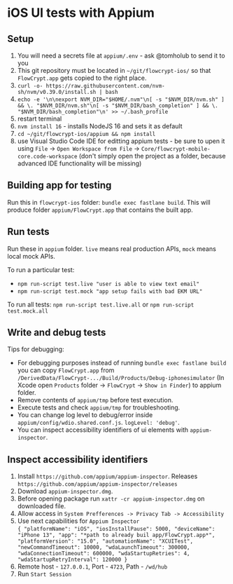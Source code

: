 # iOS UI tests with Appium

## Setup

1. You will need a secrets file at `appium/.env` - ask @tomholub to send it to you
2. This git repository must be located in `~/git/flowcrypt-ios/` so that `FlowCrypt.app` gets copied to the right place.
3. `curl -o- https://raw.githubusercontent.com/nvm-sh/nvm/v0.39.0/install.sh | bash`
4. `echo -e '\n\nexport NVM_DIR="$HOME/.nvm"\n[ -s "$NVM_DIR/nvm.sh" ] && \. "$NVM_DIR/nvm.sh"\n[ -s "$NVM_DIR/bash_completion" ] && \. "$NVM_DIR/bash_completion"\n' >> ~/.bash_profile`
5. restart terminal
6. `nvm install 16` - installs NodeJS 16 and sets it as default
7. `cd ~/git/flowcrypt-ios/appium && npm install`
8. use Visual Studio Code IDE for editting appium tests - be sure to upen it using `File` -> `Open Workspace from File` -> `Core/flowcrypt-mobile-core.code-workspace` (don't simply open the project as a folder, because advanced IDE functionality will be missing)

## Building app for testing

Run this in `flowcrypt-ios` folder: `bundle exec fastlane build`. This will produce folder `appium/FlowCrypt.app` that contains the built app.  

## Run tests

Run these in `appium` folder. `live` means real production APIs, `mock` means local mock APIs. 

To run a particular test:
- `npm run-script test.live "user is able to view text email"`
- `npm run-script test.mock "app setup fails with bad EKM URL"`

To run all tests: `npm run-script test.live.all` or `npm run-script test.mock.all`

## Write and debug tests
Tips for debugging:
- For debugging purposes instead of running `bundle exec fastlane build` you can copy `FlowCrypt.app` from `/DerivedData/FlowCrypt-.../Build/Products/Debug-iphonesimulator` (In Xcode open `Products` folder -> `FlowCrypt` -> `Show in Finder`) to appium folder. 
- Remove contents of `appium/tmp` before test execution. 
- Execute tests and check `appium/tmp` for troubleshooting.
- You can change log level to debug/error inside `appium/config/wdio.shared.conf.js`. `logLevel: 'debug'`.
- You can inspect accessibility identifiers of ui elements with `appium-inspector`.

## Inspect accessibility identifiers
 1. Install `https://github.com/appium/appium-inspector`. Releases `https://github.com/appium/appium-inspector/releases`
 2. Download `appium-inspector.dmg`.
 3. Before opening package run `xattr -cr appium-inspector.dmg` on downloaded file.
 4. Allow access in `System Prefferences -> Privacy Tab -> Accessibility`
 5. Use next capabilities for `Appium Inspector`  
 `
 {
 "platformName": "iOS",
 "iosInstallPause": 5000,
 "deviceName": "iPhone 13",
 "app": "*path to already buil app/FlowCrypt.app*",
 "platformVersion": "15.0",
 "automationName": "XCUITest",
 "newCommandTimeout": 10000,
 "wdaLaunchTimeout": 300000,
 "wdaConnectionTimeout": 600000,
 "wdaStartupRetries": 4,
 "wdaStartupRetryInterval": 120000
 }
 `  
 6. Remote host - `127.0.0.1`, Port - `4723`, Path - `/wd/hub`
 7. Run `Start Session`
